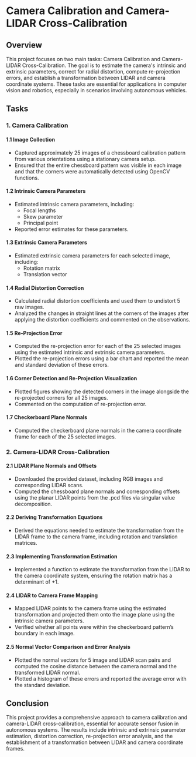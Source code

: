 # Camera Calibration and Camera-LIDAR Cross-Calibration

## Overview
This project focuses on two main tasks: Camera Calibration and Camera-LIDAR Cross-Calibration. The goal is to estimate the camera's intrinsic and extrinsic parameters, correct for radial distortion, compute re-projection errors, and establish a transformation between LIDAR and camera coordinate systems. These tasks are essential for applications in computer vision and robotics, especially in scenarios involving autonomous vehicles.

## Tasks

### 1. Camera Calibration

#### 1.1 Image Collection
- Captured approximately 25 images of a chessboard calibration pattern from various orientations using a stationary camera setup.
- Ensured that the entire chessboard pattern was visible in each image and that the corners were automatically detected using OpenCV functions.

#### 1.2 Intrinsic Camera Parameters
- Estimated intrinsic camera parameters, including:
  - Focal lengths
  - Skew parameter
  - Principal point
- Reported error estimates for these parameters.

#### 1.3 Extrinsic Camera Parameters
- Estimated extrinsic camera parameters for each selected image, including:
  - Rotation matrix
  - Translation vector

#### 1.4 Radial Distortion Correction
- Calculated radial distortion coefficients and used them to undistort 5 raw images.
- Analyzed the changes in straight lines at the corners of the images after applying the distortion coefficients and commented on the observations.

#### 1.5 Re-Projection Error
- Computed the re-projection error for each of the 25 selected images using the estimated intrinsic and extrinsic camera parameters.
- Plotted the re-projection errors using a bar chart and reported the mean and standard deviation of these errors.

#### 1.6 Corner Detection and Re-Projection Visualization
- Plotted figures showing the detected corners in the image alongside the re-projected corners for all 25 images.
- Commented on the computation of re-projection error.

#### 1.7 Checkerboard Plane Normals
- Computed the checkerboard plane normals in the camera coordinate frame for each of the 25 selected images.

### 2. Camera-LIDAR Cross-Calibration

#### 2.1 LIDAR Plane Normals and Offsets
- Downloaded the provided dataset, including RGB images and corresponding LIDAR scans.
- Computed the chessboard plane normals and corresponding offsets using the planar LIDAR points from the .pcd files via singular value decomposition.

#### 2.2 Deriving Transformation Equations
- Derived the equations needed to estimate the transformation from the LIDAR frame to the camera frame, including rotation and translation matrices.

#### 2.3 Implementing Transformation Estimation
- Implemented a function to estimate the transformation from the LIDAR to the camera coordinate system, ensuring the rotation matrix has a determinant of +1.

#### 2.4 LIDAR to Camera Frame Mapping
- Mapped LIDAR points to the camera frame using the estimated transformation and projected them onto the image plane using the intrinsic camera parameters.
- Verified whether all points were within the checkerboard pattern’s boundary in each image.

#### 2.5 Normal Vector Comparison and Error Analysis
- Plotted the normal vectors for 5 image and LIDAR scan pairs and computed the cosine distance between the camera normal and the transformed LIDAR normal.
- Plotted a histogram of these errors and reported the average error with the standard deviation.

## Conclusion
This project provides a comprehensive approach to camera calibration and camera-LIDAR cross-calibration, essential for accurate sensor fusion in autonomous systems. The results include intrinsic and extrinsic parameter estimation, distortion correction, re-projection error analysis, and the establishment of a transformation between LIDAR and camera coordinate frames.

